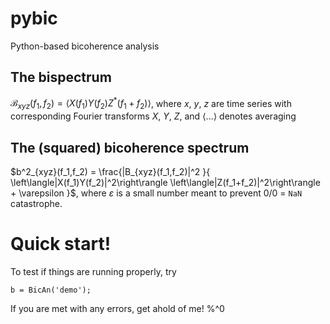 # pybic
Python-based bicoherence analysis

## The bispectrum
$\mathcal{B}_{xyz}(f_1,f_2) = \langle X(f_1)Y(f_2)Z^*(f_1+f_2) \rangle$, where $x$, $y$, $z$ are time series with 
corresponding Fourier transforms $X$, $Y$, $Z$,
and $\langle ... \rangle$ denotes averaging

## The (squared) bicoherence spectrum
$b^2_{xyz}(f_1,f_2) = \frac{|B_{xyz}(f_1,f_2)|^2 }{ \left\langle|X(f_1)Y(f_2)|^2\right\rangle \left\langle|Z(f_1+f_2)|^2\right\rangle + \varepsilon }$,
where $\varepsilon$ is a small number meant to prevent 0/0 = ``NaN`` catastrophe.

# Quick start!
To test if things are running properly, try

``b = BicAn('demo');``

If you are met with any errors, get ahold of me! %^0
